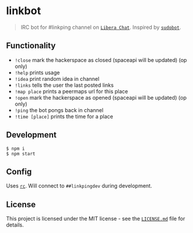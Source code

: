 # linkbot

> IRC bot for #linkping channel on [`Libera Chat`](https://libera.chat). Inspired by [`sudobot`](https://github.com/sudoroom/sudobot).

## Functionality

* `!close` mark the hackerspace as closed (spaceapi will be updated) (op only)
* `!help` prints usage
* `!idea` print random idea in channel
* `!links` tells the user the last posted links
* `!map place` prints a peermaps url for this place
* `!open` mark the hackerspace as opened (spaceapi will be updated) (op only)
* `!ping` the bot pongs back in channel
* `!time [place]` prints the time for a place

## Development

```
$ npm i
$ npm start
```

## Config

Uses [`rc`](https://github.com/dominictarr/rc). Will connect to `##linkpingdev` during development.

## License

This project is licensed under the MIT license - see the [`LICENSE.md`](LICENSE.md) file for details.

